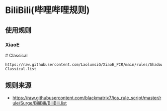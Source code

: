 # BiliBili(哔哩哔哩规则)

## 使用规则
### XiaoE
\# Classical
```
https://raw.githubusercontent.com/LaolunsiG/XiaoE_PCR/main/rules/Shadowrocket/BiliBili/BiliBili-Classical.list
```

## 规则来源
- https://raw.githubusercontent.com/blackmatrix7/ios_rule_script/master/rule/Surge/BiliBili/BiliBili.list
